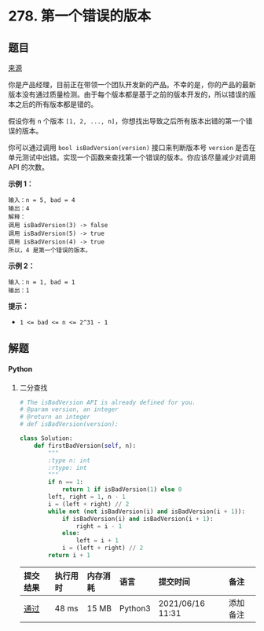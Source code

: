 # 278. 第一个错误的版本

## 题目

[来源](https://leetcode-cn.com/problems/first-bad-version/)

你是产品经理，目前正在带领一个团队开发新的产品。不幸的是，你的产品的最新版本没有通过质量检测。由于每个版本都是基于之前的版本开发的，所以错误的版本之后的所有版本都是错的。

假设你有 `n` 个版本 `[1, 2, ..., n]`，你想找出导致之后所有版本出错的第一个错误的版本。

你可以通过调用 `bool isBadVersion(version)` 接口来判断版本号 `version` 是否在单元测试中出错。实现一个函数来查找第一个错误的版本。你应该尽量减少对调用 API 的次数。

**示例 1：**

```
输入：n = 5, bad = 4
输出：4
解释：
调用 isBadVersion(3) -> false 
调用 isBadVersion(5) -> true 
调用 isBadVersion(4) -> true
所以，4 是第一个错误的版本。
```

**示例 2：**

```
输入：n = 1, bad = 1
输出：1
```

**提示：**

- `1 <= bad <= n <= 2^31 - 1`

## 解题

#### Python

1. 二分查找

   ```python
   # The isBadVersion API is already defined for you.
   # @param version, an integer
   # @return an integer
   # def isBadVersion(version):
   
   class Solution:
       def firstBadVersion(self, n):
           """
           :type n: int
           :rtype: int
           """
           if n == 1:
               return 1 if isBadVersion(1) else 0
           left, right = 1, n - 1
           i = (left + right) // 2
           while not (not isBadVersion(i) and isBadVersion(i + 1)):
               if isBadVersion(i) and isBadVersion(i + 1):
                   right = i - 1
               else:
                   left = i + 1
               i = (left + right) // 2
           return i + 1
   ```

   | 提交结果                                                     | 执行用时 | 内存消耗 | 语言    | 提交时间         | 备注     |
   | :----------------------------------------------------------- | :------- | :------- | :------ | :--------------- | :------- |
   | [通过](https://leetcode-cn.com/submissions/detail/187092385/) | 48 ms    | 15 MB    | Python3 | 2021/06/16 11:31 | 添加备注 |

